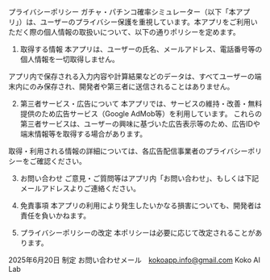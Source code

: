 プライバシーポリシー
ガチャ・パチンコ確率シミュレーター（以下「本アプリ」）は、ユーザーのプライバシー保護を重視しています。本アプリをご利用いただく際の個人情報の取扱いについて、以下の通りポリシーを定めます。

1. 取得する情報
本アプリは、ユーザーの氏名、メールアドレス、電話番号等の個人情報を一切取得しません。

アプリ内で保存される入力内容や計算結果などのデータは、すべてユーザーの端末内にのみ保存され、開発者や第三者に送信されることはありません。

2. 第三者サービス・広告について
本アプリでは、サービスの維持・改善・無料提供のため広告サービス（Google AdMob等）を利用しています。
これらの第三者サービスは、ユーザーの興味に基づいた広告表示等のため、広告IDや端末情報等を取得する場合があります。

取得・利用される情報の詳細については、各広告配信事業者のプライバシーポリシーをご確認ください。

3. お問い合わせ
ご意見・ご質問等はアプリ内「お問い合わせ」、もしくは下記メールアドレスよりご連絡ください。

4. 免責事項
本アプリの利用により発生したいかなる損害についても、開発者は責任を負いかねます。

5. プライバシーポリシーの改定
本ポリシーは必要に応じて改定されることがあります。

2025年6月20日 制定
お問い合わせメール　kokoapp.info@gmail.com
Koko AI Lab
